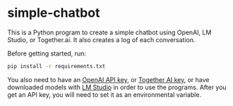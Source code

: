 # simple-chatbot
This is a Python program to create a simple chatbot using OpenAI, LM Studio, or Together.ai.  It also creates a log of each conversation.  

Before getting started, run: 
```bash
pip install -r requirements.txt   
```
You also need to have an [OpenAI API key](https://platform.openai.com), or [Together AI key](https://together.ai), or have downloaded models with [LM Studio](https://lmstudio.ai) in order to use the programs.  After you get an API key, you will need to set it as an environmental variable. 

